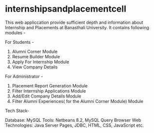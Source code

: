 # internshipsandplacementcell

This web appliccation provide sufficient depth and information about Internship and Placements at Banasthali University.
It contains following modules -

For Students -

1. Alumni Corner Module
2. Resume Builder Module
3. Apply For Internship Module
4. View Company Details

For Administrator -

1. Placement Report Generation Module
2. Filter Internship Applications Module
3. Add/Edit Company Details Module
4. Filter Alumni Experiences( for the Alumni Corner Module) Module


Tech Stack-

Database: MySQL
Tools: Netbeans 8.2, MySQL Query Browser
Web Technologies: Java Server Pages, JDBC, HTML, CSS, JavaScript etc.
